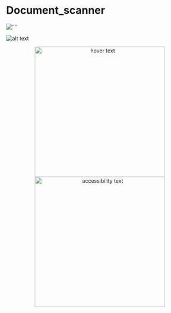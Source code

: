# Document_scanner
![' '](https://github.com/indhumathi04/Document_scanner/tree/main/image/scanner2.png)

![alt text](https://github.com/indhumathi04/Document_scanner/tree/main/image/scanner2.png?raw=true)
<p align="center">
  <img src="https://github.com/indhumathi04/Document_scanner/tree/main/image/scanner2.png" width="350" title="hover text">
  <img src="https://github.com/indhumathi04/Document_scanner/tree/main/image/scanner2.png" width="350" alt="accessibility text">
</p>
